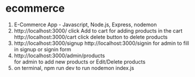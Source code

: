# ecommerce
1) E-Commerce App - Javascript, Node.js, Express, nodemon
2) http://localhost:3000/ 
   click Add to cart for adding products in the cart
   http://localhost:3000/cart
   click delete button to delete products
3) http://localhost:3000/signup
   http://localhost:3000/signin
   for admin to fill in signup or signin form
4) http://localhost:3000/admin/products  
   for admin to add new products or Edit/Delete products
5) on terminal, npm run dev to run nodemon index.js
   

